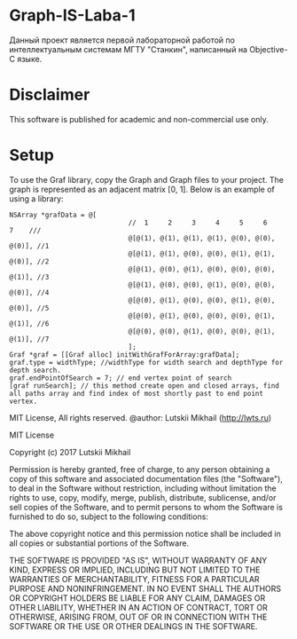# Graph-IS-Laba-1
Данный проект является первой лабораторной работой по интеллектуальным системам МГТУ "Станкин", написанный на Objective-C языке.

# Disclaimer
This software is published for academic and non-commercial use only.

# Setup
To use the Graf library, copy the Graph and Graph files to your project. The graph is represented as an adjacent matrix [0, 1]. Below is an example of using a library:
```objc
NSArray *grafData = @[
                              //  1     2     3     4     5     6     7    ///
                              @[@(1), @(1), @(1), @(1), @(0), @(0), @(0)], //1
                              @[@(1), @(1), @(0), @(0), @(1), @(1), @(0)], //2
                              @[@(1), @(0), @(1), @(0), @(0), @(0), @(1)], //3
                              @[@(1), @(0), @(0), @(1), @(0), @(0), @(0)], //4
                              @[@(0), @(1), @(0), @(0), @(1), @(0), @(0)], //5
                              @[@(0), @(1), @(0), @(0), @(0), @(1), @(1)], //6
                              @[@(0), @(0), @(1), @(0), @(0), @(1), @(1)], //7
                              ];
Graf *graf = [[Graf alloc] initWithGrafForArray:grafData];
graf.type = widthType; //widthType for width search and depthType for depth search.
graf.endPointOfSearch = 7; // end vertex point of search
[graf runSearch]; // this method create open and closed arrays, find all paths array and find index of most shortly past to end point vertex.
```

MIT License, All rights reserved.
@author: Lutskii Mikhail (http://lwts.ru)

MIT License

Copyright (c) 2017 Lutskii Mikhail

Permission is hereby granted, free of charge, to any person obtaining a copy
of this software and associated documentation files (the "Software"), to deal
in the Software without restriction, including without limitation the rights
to use, copy, modify, merge, publish, distribute, sublicense, and/or sell
copies of the Software, and to permit persons to whom the Software is
furnished to do so, subject to the following conditions:

The above copyright notice and this permission notice shall be included in all
copies or substantial portions of the Software.

THE SOFTWARE IS PROVIDED "AS IS", WITHOUT WARRANTY OF ANY KIND, EXPRESS OR
IMPLIED, INCLUDING BUT NOT LIMITED TO THE WARRANTIES OF MERCHANTABILITY,
FITNESS FOR A PARTICULAR PURPOSE AND NONINFRINGEMENT. IN NO EVENT SHALL THE
AUTHORS OR COPYRIGHT HOLDERS BE LIABLE FOR ANY CLAIM, DAMAGES OR OTHER
LIABILITY, WHETHER IN AN ACTION OF CONTRACT, TORT OR OTHERWISE, ARISING FROM,
OUT OF OR IN CONNECTION WITH THE SOFTWARE OR THE USE OR OTHER DEALINGS IN THE
SOFTWARE.
